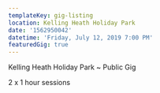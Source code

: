 ```yaml
---
templateKey: gig-listing
location: Kelling Heath Holiday Park
date: '1562950042'
datetime: 'Friday, July 12, 2019 7:00 PM'
featuredGig: true
---
```

Kelling Heath Holiday Park ~ Public Gig

2 x 1 hour sessions
